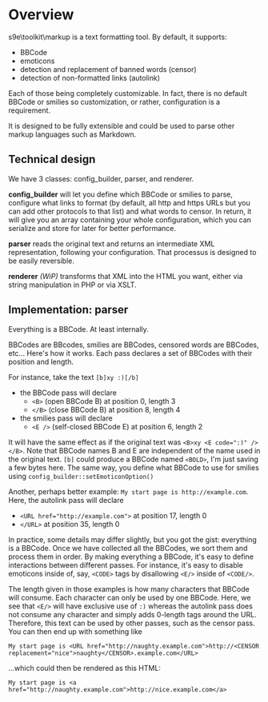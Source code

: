 Overview
========

s9e\toolkit\markup is a text formatting tool. By default, it supports:

 * BBCode
 * emoticons
 * detection and replacement of banned words (censor)
 * detection of non-formatted links (autolink)

Each of those being completely customizable. In fact, there is no default BBCode or smilies so customization, or rather, configuration is a requirement.

It is designed to be fully extensible and could be used to parse other markup languages such as Markdown.


Technical design
----------------
We have 3 classes: config_builder, parser, and renderer.

**config_builder** will let you define which BBCode or smilies to parse, configure what links to format (by default, all http and https URLs but you can add other protocols to that list) and what words to censor. In return, it will give you an array containing your whole configuration, which you can serialize and store for later for better performance.

**parser** reads the original text and returns an intermediate XML representation, following your configuration. That processus is designed to be easily reversible.

**renderer** *(WiP)* transforms that XML into the HTML you want, either via string manipulation in PHP or via XSLT.


Implementation: parser
----------------------
Everything is a BBCode. At least internally.

BBCodes are BBcodes, smilies are BBCodes, censored words are BBCodes, etc... Here's how it works. Each pass declares a set of BBCodes with their position and length.

For instance, take the text `[b]xy :)[/b]`

 * the BBCode pass will declare
   + `<B>` (open BBCode B) at position 0, length 3
   + `</B>` (close BBCode B) at position 8, length 4
 * the smilies pass will declare
   + `<E />` (self-closed BBCode E) at position 6, length 2

It will have the same effect as if the original text was `<B>xy <E code=":)" /></B>`. Note that BBCode names B and E are independent of the name used in the original text. `[b]` could produce a BBCode named `<BOLD>`, I'm just saving a few bytes here. The same way, you define what BBCode to use for smilies using `config_builder::setEmoticonOption()`

Another, perhaps better example: `My start page is http://example.com`. Here, the autolink pass will declare

  * `<URL href="http://example.com">` at position 17, length 0
  * `</URL>` at position 35, length 0

In practice, some details may differ slightly, but you got the gist: everything is a BBCode. Once we have collected all the BBCodes, we sort them and process them in order. By making everything a BBCode, it's easy to define interactions between different passes. For instance, it's easy to disable emoticons inside of, say, `<CODE>` tags by disallowing `<E/>` inside of `<CODE/>`.

The length given in those examples is how many characters that BBCode will consume. Each character can only be used by one BBCode. Here, we see that `<E/>` will have exclusive use of `:)` whereas the autolink pass does not consume any character and simply adds 0-length tags around the URL. Therefore, this text can be used by other passes, such as the censor pass. You can then end up with something like

	My start page is <URL href="http://naughty.example.com">http://<CENSOR replacement="nice">naughty</CENSOR>.example.com</URL>

...which could then be rendered as this HTML:

	My start page is <a href="http://naughty.example.com">http://nice.example.com</a>
